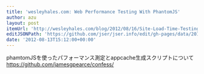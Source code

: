 ```yaml
---
title: 'wesleyhales.com: Web Performance Testing With PhantomJS'
author: azu
layout: post
itemUrl: 'http://wesleyhales.com/blog/2012/08/16/Site-Load-Time-Testing-with-PhantomJS/'
editJSONPath: 'https://github.com/jser/jser.info/edit/gh-pages/data/2012/08/index.json'
date: '2012-08-13T15:12:00+00:00'
---
```

phamtomJSを使ったパフォーマンス測定とappcache生成スクリプトについて
https://github.com/jamesgpearce/confess/
